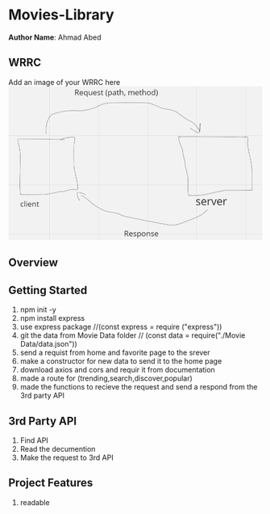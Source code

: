 # Movies-Library

**Author Name**: Ahmad Abed

## WRRC
Add an image of your WRRC here
![WRRC](./WRRC2024-05-02%20140257.png)

## Overview

## Getting Started
<!-- What are the steps that a user must take in order to build this app on their own machine and get it running? -->
1. npm init -y
2. npm install express
3. use express package //(const express = require ("express"))
4. git the data from Movie Data folder // (const data = require("./Movie Data/data.json"))
5. send a requist from home and favorite page to the srever
6. make a constructor for new data to send it to the home page 
7. download axios and cors and requir it from documentation 
8. made a route for (trending,search,discover,popular)
9. made the functions to recieve the request and send a respond from the 3rd party API
    

## 3rd Party API 
1. Find API
2. Read the decumention 
3. Make the request to 3rd API 
 
## Project Features
<!-- What are the features included in you app -->
1. readable 

